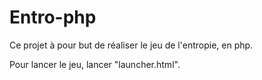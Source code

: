 # Entro-php

Ce projet à pour but de réaliser le jeu de l'entropie, en php.

Pour lancer le jeu, lancer "launcher.html".
